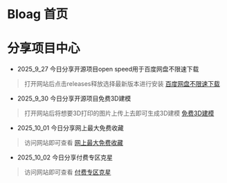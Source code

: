 # Bloag 首页


# 分享项目中心


* 2025_9_27 今日分享开源项目open speed用于百度网盘不限速下载
> 打开网站后点击releases释放选择最新版本进行安装
[百度网盘不限速下载](https://github.com/game1024/OpenSpeedy)


* 2025_9_30 今日分享开源项目免费3D建模
> 打开网站后将想要3D打印的图片上传上去即可生成3D建模
[免费3D建模](https://hitem3d.ai/?gad_source=1&gad_campaignid=22822563761&gbraid=0AAAABAd7BRNDrgHfL_GWKJQDuHeUBm_Uz&gclid=CjwKCAjw_-3GBhAYEiwAjh9fUDkhRzDmivYVSuxDvW6LC8x-KzlXkn1r5IZxpUHb_EXPYhAlwjeMvRoCDTMQAvD_BwE)


* 2025_10_01 今日分享网上最大免费收藏
> 访问网站即可查看
[网上最大免费收藏](https://www.freeshare.cc/)


* 2025_10_02 今日分享付费专区克星
> 访问网站即可查看
[付费专区克星](https://paywallbuster.com/)

